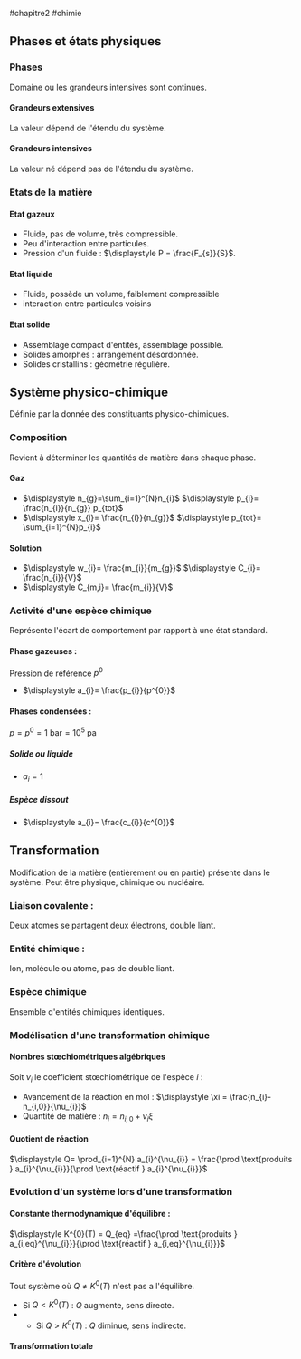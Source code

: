 #chapitre2 #chimie 
## Phases et états physiques 
### Phases
Domaine ou les grandeurs intensives sont continues. 
#### Grandeurs extensives 
La valeur dépend de l'étendu du système. 
#### Grandeurs intensives 
La valeur né dépend pas de l'étendu du système.
### Etats de la matière 
#### Etat gazeux 
- Fluide, pas de volume, très compressible.
- Peu d'interaction entre particules.
- Pression d'un fluide : $\displaystyle P = \frac{F_{s}}{S}$.
#### Etat liquide 
- Fluide, possède un volume, faiblement compressible
- interaction entre particules voisins 
#### Etat solide 
- Assemblage compact d'entités, assemblage possible.
- Solides amorphes : arrangement désordonnée. 
- Solides cristallins : géométrie régulière. 

## Système physico-chimique 
Définie par la donnée des constituants physico-chimiques.
### Composition 
Revient à déterminer les quantités de matière dans chaque phase.
#### Gaz
- $\displaystyle n_{g}=\sum_{i=1}^{N}n_{i}$             $\displaystyle p_{i}= \frac{n_{i}}{n_{g}} p_{tot}$ 
- $\displaystyle  x_{i}= \frac{n_{i}}{n_{g}}$                 $\displaystyle p_{tot}= \sum_{i=1}^{N}p_{i}$
#### Solution 
- $\displaystyle  w_{i}= \frac{m_{i}}{m_{g}}$          $\displaystyle  C_{i}= \frac{n_{i}}{V}$ 
- $\displaystyle  C_{m,i}= \frac{m_{i}}{V}$ 
### Activité d'une espèce chimique
Représente l'écart de comportement par rapport à une état standard. 
#### Phase gazeuses : 
Pression de référence $p^{0}$
- $\displaystyle a_{i}= \frac{p_{i}}{p^{0}}$  
#### Phases condensées : 
$p = p^{0}=1 \text{  bar}=10^{5}\text{  pa}$ 
##### Solide ou liquide 
- $\displaystyle a_{i}= 1$ 
##### Espèce dissout 
- $\displaystyle a_{i}= \frac{c_{i}}{c^{0}}$ 

## Transformation 
Modification de la matière (entièrement ou en partie) présente dans le système. Peut être physique, chimique ou nucléaire. 
### Liaison covalente :
Deux atomes se partagent deux électrons, double liant. 
### Entité chimique :
Ion, molécule ou atome, pas de double liant.
### Espèce chimique
Ensemble d'entités chimiques identiques.
### Modélisation d'une transformation chimique
#### Nombres stœchiométriques algébriques 
Soit $\nu_{i}$ le coefficient stœchiométrique de l'espèce $i$ :
- Avancement de la réaction en mol : $\displaystyle \xi = \frac{n_{i}-n_{i,0}}{\nu_{i}}$ 
- Quantité de matière : $n_{i}= n_{i,0}+ \nu_{i}\xi$ 
#### Quotient de réaction 
$\displaystyle Q= \prod_{i=1}^{N} a_{i}^{\nu_{i}} = \frac{\prod \text{produits  } a_{i}^{\nu_{i}}}{\prod \text{réactif  } a_{i}^{\nu_{i}}}$  
### Evolution d'un système lors d'une transformation 
#### Constante thermodynamique d'équilibre :
$\displaystyle K^{0}(T) = Q_{eq} =\frac{\prod \text{produits  } a_{i,eq}^{\nu_{i}}}{\prod \text{réactif  } a_{i,eq}^{\nu_{i}}}$    
#### Critère d'évolution 
Tout système où $Q \neq K^{0}(T)$ n'est pas a l'équilibre.
- Si $Q < K^{0}(T)$ : $Q$ augmente, sens directe.
- - Si $Q > K^{0}(T)$ : $Q$ diminue, sens indirecte.
#### Transformation totale